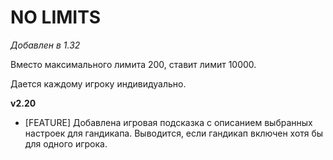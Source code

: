 # NO LIMITS

*Добавлен в 1.32*

Вместо максимального лимита 200, ставит лимит 10000.

Дается каждому игроку индивидуально.

**v2.20**

* [FEATURE] Добавлена игровая подсказка с описанием выбранных настроек для гандикапа. Выводится, если гандикап включен хотя бы для одного игрока.

